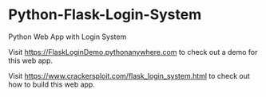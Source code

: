 # Python-Flask-Login-System
Python Web App with Login System

Visit <a href="https://FlaskLoginDemo.pythonanywhere.com" target="_blank">https://FlaskLoginDemo.pythonanywhere.com</a> to check out a demo for this web app.


Visit <a href="https://www.crackersploit.com/flask_login_system.html" target="_blank">https://www.crackersploit.com/flask_login_system.html</a> to check out how to build this web app.
